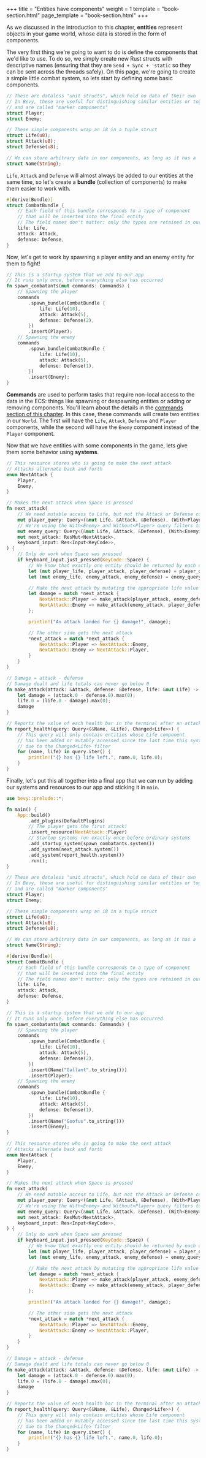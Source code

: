 +++
title = "Entities have components"
weight = 1
template = "book-section.html"
page_template = "book-section.html"
+++

As we discussed in the introduction to this chapter, **entities** represent objects in your game world, whose data is stored in the form of components.

The very first thing we're going to want to do is define the components that we'd like to use.
To do so, we simply create new Rust structs with descriptive names (ensuring that they are `Send + Sync + 'static` so they can be sent across the threads safely).
On this page, we're going to create a simple little combat system, so lets start by defining some basic components.

```rust
// These are dataless "unit structs", which hold no data of their own
// In Bevy, these are useful for distinguishing similar entities or toggling behavior
// and are called "marker components"
struct Player;
struct Enemy;

// These simple components wrap an i8 in a tuple struct
struct Life(u8);
struct Attack(u8);
struct Defense(u8);

// We can store arbitrary data in our components, as long as it has a 'static lifetime
struct Name(String);
```

`Life`, `Attack` and `Defense` will almost always be added to our entities at the same time, so let's create a **bundle** (collection of components) to make them easier to work with.

```rust
#[derive(Bundle)]
struct CombatBundle {
	// Each field of this bundle corresponds to a type of component 
	// that will be inserted into the final entity
	// The field names don't matter: only the types are retained in our ECS storage
    life: Life,
    attack: Attack,
    defense: Defense,
}
```

Now, let's get to work by spawning a player entity and an enemy entity for them to fight!

```rust
// This is a startup system that we add to our app
// It runs only once, before everything else has occurred
fn spawn_combatants(mut commands: Commands) {
    // Spawning the player
    commands
        .spawn_bundle(CombatBundle {
            life: Life(10),
            attack: Attack(5),
            defense: Defense(2),
        })
        .insert(Player);
    // Spawning the enemy
    commands
        .spawn_bundle(CombatBundle {
            life: Life(10),
            attack: Attack(5),
            defense: Defense(1),
        })
        .insert(Enemy);
}
```

**Commands** are used to perform tasks that require non-local access to the data in the ECS: things like spawning or despawning entities or adding or removing components.
You'll learn about the details in the [commands section of this chapter](../commands/_index.md).
In this case, these commands will create two entities in our `World`. The first will have the `Life`, `Attack`, `Defense` and `Player` components, while the second will have the `Enemy` component instead of the `Player` component.

Now that we have entities with some components in the game, lets give them some behavior using **systems**.

```rust
// This resource stores who is going to make the next attack
// Attacks alternate back and forth
enum NextAttack {
    Player,
    Enemy,
}

// Makes the next attack when Space is pressed
fn next_attack(
    // We need mutable access to Life, but not the Attack or Defense component
    mut player_query: Query<(&mut Life, &Attack, &Defense), (With<Player>, Without<Enemy>)>,
    // We're using the With<Enemy> and Without<Player> query filters to limit the entities returned
    mut enemy_query: Query<(&mut Life, &Attack, &Defense), (With<Enemy>, Without<Player>)>,
    mut next_attack: ResMut<NextAttack>,
    keyboard_input: Res<Input<KeyCode>>,
) {
    // Only do work when Space was pressed
    if keyboard_input.just_pressed(KeyCode::Space) {
        // We know that exactly one entity should be returned by each of these
        let (mut player_life, player_attack, player_defense) = player_query.single_mut().unwrap();
        let (mut enemy_life, enemy_attack, enemy_defense) = enemy_query.single_mut().unwrap();

        // Make the next attack by mutating the appropriate life value
        let damage = match *next_attack {
            NextAttack::Player => make_attack(player_attack, enemy_defense, &mut enemy_life),
            NextAttack::Enemy => make_attack(enemy_attack, player_defense, &mut player_life),
        };

        println!("An attack landed for {} damage!", damage);

        // The other side gets the next attack
        *next_attack = match *next_attack {
            NextAttack::Player => NextAttack::Enemy,
            NextAttack::Enemy => NextAttack::Player,
        }
    }
}

// Damage = attack - defense
// Damage dealt and life totals can never go below 0
fn make_attack(attack: &Attack, defense: &Defense, life: &mut Life) -> i8 {
    let damage = (attack.0 - defense.0).max(0);
    life.0 = (life.0 - damage).max(0);
    damage
}

// Reports the value of each health bar in the terminal after an attack has been made
fn report_health(query: Query<(&Name, &Life), Changed<Life>>) {
    // This query will only contain entities whose Life component
    // has been added or mutably accessed since the last time this system ran
    // due to the Changed<Life> filter
    for (name, life) in query.iter() {
        println!("{} has {} life left.", name.0, life.0);
    }
}
```

Finally, let's put this all together into a final app that we can run by adding our systems and resources to our app and sticking it in `main`.

```rust
use bevy::prelude::*;

fn main() {
    App::build()
        .add_plugins(DefaultPlugins)
        // The player gets the first attack!
        .insert_resource(NextAttack::Player)
		// Startup systems run exactly once before ordinary systems
        .add_startup_system(spawn_combatants.system())
        .add_system(next_attack.system())
        .add_system(report_health.system())
        .run();
}

// These are dataless "unit structs", which hold no data of their own
// In Bevy, these are useful for distinguishing similar entities or toggling behavior
// and are called "marker components"
struct Player;
struct Enemy;

// These simple components wrap an i8 in a tuple struct
struct Life(u8);
struct Attack(u8);
struct Defense(u8);

// We can store arbitrary data in our components, as long as it has a 'static lifetime
struct Name(String);

#[derive(Bundle)]
struct CombatBundle {
	// Each field of this bundle corresponds to a type of component 
	// that will be inserted into the final entity
	// The field names don't matter: only the types are retained in our ECS storage
    life: Life,
    attack: Attack,
    defense: Defense,
}

// This is a startup system that we add to our app
// It runs only once, before everything else has occurred
fn spawn_combatants(mut commands: Commands) {
    // Spawning the player
    commands
        .spawn_bundle(CombatBundle {
            life: Life(10),
            attack: Attack(5),
            defense: Defense(2),
        })
        .insert(Name("Gallant".to_string()))
        .insert(Player);
    // Spawning the enemy
    commands
        .spawn_bundle(CombatBundle {
            life: Life(10),
            attack: Attack(5),
            defense: Defense(1),
        })
        .insert(Name("Goofus".to_string()))
        .insert(Enemy);
}

// This resource stores who is going to make the next attack
// Attacks alternate back and forth
enum NextAttack {
    Player,
    Enemy,
}

// Makes the next attack when Space is pressed
fn next_attack(
    // We need mutable access to Life, but not the Attack or Defense component
    mut player_query: Query<(&mut Life, &Attack, &Defense), (With<Player>, Without<Enemy>)>,
    // We're using the With<Enemy> and Without<Player> query filters to limit the entities returned
    mut enemy_query: Query<(&mut Life, &Attack, &Defense), (With<Enemy>, Without<Player>)>,
    mut next_attack: ResMut<NextAttack>,
    keyboard_input: Res<Input<KeyCode>>,
) {
    // Only do work when Space was pressed
    if keyboard_input.just_pressed(KeyCode::Space) {
        // We know that exactly one entity should be returned by each of these
        let (mut player_life, player_attack, player_defense) = player_query.single_mut().unwrap();
        let (mut enemy_life, enemy_attack, enemy_defense) = enemy_query.single_mut().unwrap();

        // Make the next attack by mutating the appropriate life value
        let damage = match *next_attack {
            NextAttack::Player => make_attack(player_attack, enemy_defense, &mut enemy_life),
            NextAttack::Enemy => make_attack(enemy_attack, player_defense, &mut player_life),
        };

        println!("An attack landed for {} damage!", damage);

        // The other side gets the next attack
        *next_attack = match *next_attack {
            NextAttack::Player => NextAttack::Enemy,
            NextAttack::Enemy => NextAttack::Player,
        }
    }
}

// Damage = attack - defense
// Damage dealt and life totals can never go below 0
fn make_attack(attack: &Attack, defense: &Defense, life: &mut Life) -> i8 {
    let damage = (attack.0 - defense.0).max(0);
    life.0 = (life.0 - damage).max(0);
    damage
}

// Reports the value of each health bar in the terminal after an attack has been made
fn report_health(query: Query<(&Name, &Life), Changed<Life>>) {
    // This query will only contain entities whose Life component
    // has been added or mutably accessed since the last time this system ran
    // due to the Changed<Life> filter
    for (name, life) in query.iter() {
        println!("{} has {} life left.", name.0, life.0);
    }
}
```